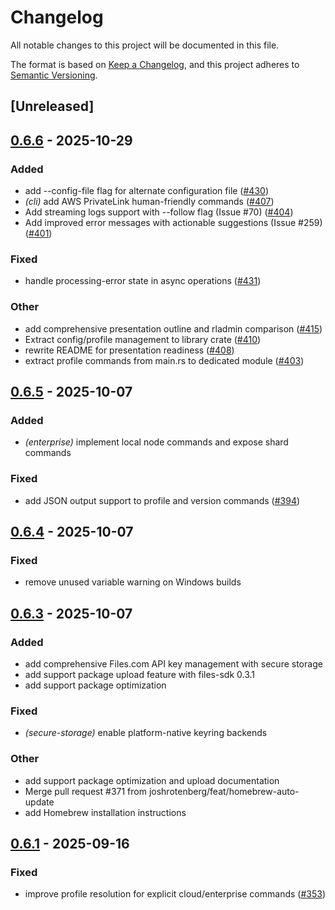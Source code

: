 # Changelog

All notable changes to this project will be documented in this file.

The format is based on [Keep a Changelog](https://keepachangelog.com/en/1.0.0/),
and this project adheres to [Semantic Versioning](https://semver.org/spec/v2.0.0.html).

## [Unreleased]

## [0.6.6](https://github.com/joshrotenberg/redisctl/compare/redisctl-v0.6.5...redisctl-v0.6.6) - 2025-10-29

### Added

- add --config-file flag for alternate configuration file ([#430](https://github.com/joshrotenberg/redisctl/pull/430))
- *(cli)* add AWS PrivateLink human-friendly commands ([#407](https://github.com/joshrotenberg/redisctl/pull/407))
- Add streaming logs support with --follow flag (Issue #70) ([#404](https://github.com/joshrotenberg/redisctl/pull/404))
- Add improved error messages with actionable suggestions (Issue #259) ([#401](https://github.com/joshrotenberg/redisctl/pull/401))

### Fixed

- handle processing-error state in async operations ([#431](https://github.com/joshrotenberg/redisctl/pull/431))

### Other

- add comprehensive presentation outline and rladmin comparison ([#415](https://github.com/joshrotenberg/redisctl/pull/415))
- Extract config/profile management to library crate ([#410](https://github.com/joshrotenberg/redisctl/pull/410))
- rewrite README for presentation readiness ([#408](https://github.com/joshrotenberg/redisctl/pull/408))
- extract profile commands from main.rs to dedicated module ([#403](https://github.com/joshrotenberg/redisctl/pull/403))

## [0.6.5](https://github.com/joshrotenberg/redisctl/compare/redisctl-v0.6.4...redisctl-v0.6.5) - 2025-10-07

### Added

- *(enterprise)* implement local node commands and expose shard commands

### Fixed

- add JSON output support to profile and version commands ([#394](https://github.com/joshrotenberg/redisctl/pull/394))

## [0.6.4](https://github.com/joshrotenberg/redisctl/compare/redisctl-v0.6.3...redisctl-v0.6.4) - 2025-10-07

### Fixed

- remove unused variable warning on Windows builds

## [0.6.3](https://github.com/joshrotenberg/redisctl/compare/redisctl-v0.6.2...redisctl-v0.6.3) - 2025-10-07

### Added

- add comprehensive Files.com API key management with secure storage
- add support package upload feature with files-sdk 0.3.1
- add support package optimization

### Fixed

- *(secure-storage)* enable platform-native keyring backends

### Other

- add support package optimization and upload documentation
- Merge pull request #371 from joshrotenberg/feat/homebrew-auto-update
- add Homebrew installation instructions

## [0.6.1](https://github.com/joshrotenberg/redisctl/compare/redisctl-v0.6.0...redisctl-v0.6.1) - 2025-09-16

### Fixed

- improve profile resolution for explicit cloud/enterprise commands ([#353](https://github.com/joshrotenberg/redisctl/pull/353))